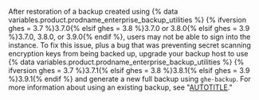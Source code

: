 After restoration of a backup created using {% data variables.product.prodname_enterprise_backup_utilities %} {% ifversion ghes = 3.7 %}3.7.0{% elsif ghes = 3.8 %}3.7.0 or 3.8.0{% elsif ghes = 3.9 %}3.7.0, 3.8.0, or 3.9.0{% endif %}, users may not be able to sign into the instance. To fix this issue, plus a bug that was preventing secret scanning encryption keys from being backed up, upgrade your backup host to use {% data variables.product.prodname_enterprise_backup_utilities %} {% ifversion ghes = 3.7 %}3.7.1{% elsif ghes = 3.8 %}3.8.1{% elsif ghes = 3.9 %}3.9.1{% endif %} and generate a new full backup using `ghe-backup`. For more information about using an existing backup, see "[AUTOTITLE](/admin/configuration/configuring-your-enterprise/known-issues-with-backups-for-your-instance#users-cannot-sign-in-after-restoration-of-a-backup)."
